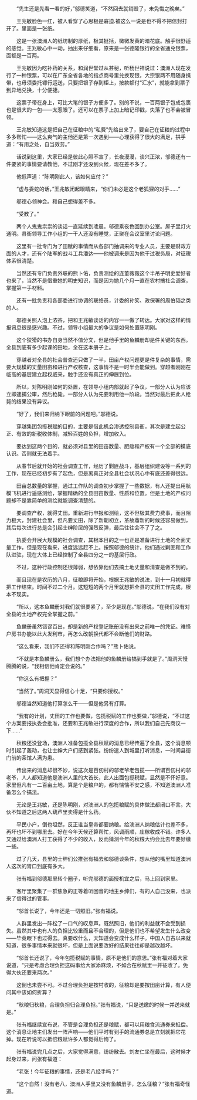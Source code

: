 　　“先生还是先看一看的好，”邬德笑道，“不然回去就销毁了，未免悔之晚矣。”

　　王兆敏脸色一红，被人看穿了心思极是窘迫.被这么一说是也不得不把信封打开了。里面是一张纸。

　　这是一张澳洲人的纸坊制的厚纸，极其挺括，微微发黄的暗花底。触手很舒适的感觉。王兆敏心中一动，抽出来仔细看，原来是一张德隆银行的全省通兑银票，面额是一百两。

　　王兆敏因为吃补药的关系，和润世堂过从甚秘，听杨世祥说过：澳洲人现在发行了一种银票，可以在广东全省各地的指点商号里兑换现银，大宗银两不用随身携带，也毋须委托镖行运送，只要把银子存到柜上，按款额付“汇水”，就能拿到票子到异地兑换，十分便捷。

　　这票子带在身上，可比大笔的银子方便多了。别的不说，一百两银子包成包裹也是很大的一包——太惹眼了。还可以在票子上加上暗记印戳，失落了也不会被冒领。

　　王兆敏知道这是把自己在征粮中的“私费”先给出来了，要自己在征粮的过程中多多帮忙——这么爽气的主他还是第一次遇到——心理获得了很大的满足，拱手道：“有用之处，自当效劳。”

　　话说到这里，大家已经是彼此心照不宣了，长夜漫漫，谈兴正浓，邬德还有一件要紧的事情要请教他，不过刚才还没到火候，现在差不多了。

　　他低声道：“陈明刚此人，该如何应付？”

　　“虚与委蛇的话，”王兆敏闭起眼睛来，“你们未必是这个老狐狸的对手……”

　　邬德心领神会。和自己想得差不多。

　　“受教了。”

　　两个人鬼鬼祟祟的谈话一直延续到凌晨。邬德乘夜色回到办公室。屋子里灯火通明。县衙领导工作小组的一干人还没有睡觉，正聚在会议室里讨论问题。

　　这里有一批专门为了田赋的事情而从各部门抽调来的专业人员，主要是财政方面的人才，还有个陆军的战斗工兵潘达——他被调来是因为他干过税务局，对征税体系很清楚。

　　当然还有专门负责外联的熊卜佑，负责测绘的连董薇薇这个半吊子明史爱好者也来了，当然不是借重她的明史知识，而是因为她几个月一直在农村搞社会调查，掌握第一手材料。

　　还有一批负责和各部委进行协调的联络员，计委的孙笑、政保署的周伯韬之类的人。

　　邬德关照人泡上浓茶，把和王兆敏谈话的内容一一做了转达。大家对这样的情报讯息很是感兴趣。不过，领导小组最大的争议是如何处置陈明刚。

　　这个狡猾的书办自身当然不值分文，但是他手里的鱼麟册却是件关键的东西。全县到底有多少起课的田地，全在这本册子上。

　　穿越者对全县的社会普查还只做了一半，田亩产权问题更是件复杂的事情，需要大规模的丈量田亩和进行产权核查，这事情不是一时半会能做到。穿越者刚刚在临高的基层建立起权威来，触手还没有真正的伸展到位。

　　所以，对陈明刚如何的处置，在领导小组内部就起了争议，一部分人认为应该立即逮捕公审，然后枪毙。一部分人认为先要利用他一阶段。当然对最后把此人枪毙的结果没有异议。

　　“好了，我们来归纳下眼前的问题吧。”邬德说。

　　穿越集团包揽税赋的目的，主要是借此机会渗透控制县衙，其次是建立起公正、有效的新税收体制，减轻百姓的负担，增加收入。

　　要达到这两个目的，就必须对县里的田亩数量、肥瘦和产权有一个全部的摸底认识。否则就无法着手。

　　从春节后就开始的社会调查工作，经历了剿匪战斗，基层组织建设等一系列的工作，现在已经初步有了起色，但是离真正对全县社会状况心中有底还差得很远。

　　田亩总数量的掌握，通过工作队的调查初步掌握了一些数据，有人还提出用航模飞机进行遥感测绘，掌握精确的全县田亩数量、性质和位置。但是土地的产权问题却不是靠简单的测绘就能调查清楚的。

　　要调查产权，就得丈田。重新进行申报和测绘，这不但极其费力费事，而且阻力极大，封建社会里，但凡要丈田，除了新朝初立，革故鼎新的时候还容易做到，其后每次进行总是会引起士绅阶层的强烈反弹，最后往往会不了了之。

　　执委会开展大规模的社会调查，其根本目的之一也正是准备进行土地的全面丈量工作，但是现在看来，进度远远赶不上。按照邬德的统计，他们通过剿匪和工作队进驻，现在大体上已经控制了全县四分之一的基层行政。

　　不过，这种行政控制还很薄弱，想依靠他们去搞土地丈量和清查是做不到的。

　　而且现在是农历的八月，征粮即将开始，根据王兆敏的说法，到十一月初就得把工作结束。时间不过二个月。这短短的两个月里就想把全县的丈田工作完成，根本不现实。

　　“所以，这本鱼麟册对我们就很要紧了，至少是现在。”邬德说，“在我们没有对全县的土地产权完全掌握之前。”

　　鱼麟册虽然错谬百出，却是新的产权登记账册没有出来之前唯一的凭证。难怪户房书办能以此大发利市，再怎么改朝换代都不会断他们的财路。

　　“这么看来，我们不还得和陈明刚合作吗？”熊卜佑说。

　　“不就是本鱼麟册么，我们想个办法把他的鱼麟册给搞到手就是了。”周洞天慢腾腾的说，“我相信他肯定会说的。”

　　“你这么有把握？”

　　“当然了。”周洞天显得信心十足，“只要你授权。”

　　邬德当然知道他打算怎么干——但是他另有打算。

　　“我有的计划，丈田的工作也要做，包揽税赋的工作也要做，”邬德说，“不过这个方案要报执委会批准，还要和王兆敏进行深度的合作，所以我们自己先商议一下……”

　　秋粮还没登场，澳洲人准备包揽全县秋赋的消息已经传遍了全县，这个消息顿时引起了轰动，也让士绅大户们感到紧张。纷纷遣人到城里打听消息，一时间县衙门前的茶馆人满为患。

　　传出来的消息却很不妙，说这次是百仞村的邬老爷老包揽——所谓百仞村的邬老爷，人人都知道他是澳洲人里的大首长，此人出面包揽税赋，显然是不怀好意。家里但凡有一二百亩土地，算是个是粮户的，都有惴惴不安之感，不知道澳洲人准备怎么个搞法。

　　无论是王兆敏，还是陈明刚，对澳洲人的包揽粮赋的具体做法都闭口不言。大伙不知道之后这两人葫芦里卖得是什么药。

　　平民小户，倒也坦然，反正谁当皇帝都要纳粮。给澳洲人纳粮估计也差不多，再坏也坏不到哪里去。好在今年天候还算帮忙，风调雨顺，庄稼收成不错。许多人又通过给澳洲人打工获得了不少的收入，反而猜测今年的秋粮大约会比去年要好缴一些。

　　过了几天，县里的士绅们公推张有福去和邬德谈条件，想从他的嘴里知道澳洲人这次的胃口到底有多大。

　　张有福到邬德那里转个圈子，听完邬德的面授机宜之后，马上回到家里。

　　客厅里聚集了一群焦急的正等着听回音的地主乡绅们，有的人自己没来，也派来了信得过的管事。

　　“邬首长说了，今年还是一切照旧。”张有福说。

　　人群里发出一阵松了一口气的叹息声。既然照旧，他们的利益就不会受到损失。虽然其中也有人的负担比较重而且不合理的，但是他们也不希望发生什么改变——毕竟眼下也过得去。真要改什么，天知道会变成什么样子。中国人自古以来就知道，很多事情本来就很坏，但是上面说要改好的结果往往却是越改越坏。

　　“邬首长还说了，今年包揽税赋的事情，原不是他们的意思。”张有福对着大家说道，“只是考虑合理负担这码事给大家添麻烦，不如合在秋赋里一并征收了。免得大伙还要来两次。”

　　这倒也未尝不可。不过合理负担是按村收的，征粮却是要按田亩计算，有人便问其中该如何折算？

　　“秋粮归秋粮，合理负担归合理负担。”张有福说，“只是送缴的时候一并送来就是。”

　　张有福继续宣布说，不管是合理负担还是粮赋，都可以用粮食流通券来抵偿。这个消息让地主们发出一阵声响——他们平时有到手的流通券总是立刻就把它花掉。现在听说可以抵偿粮赋许多人都觉得后悔了。

　　张有福说完几点之后，大家觉得满意，纷纷散去。刘友仁坐在最后，这时候才起身过来，问张有福道：

　　“老张！今年征粮的事情，还是老八经手吗？”

　　“这个自然！没有老八，澳洲人手里又没有鱼麟册子，怎么征粮？”张有福奇怪道。
